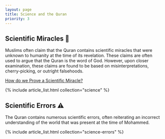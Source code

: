 ```yaml
---
layout: page
title: Science and the Quran
priority: 3
---
```


## Scientific Miracles 🔬

Muslims often claim that the Quran contains scientific miracles that were unknown to humanity at the time of its revelation. These claims are often used to argue that the Quran is the word of God. However, upon closer examination, these claims are found to be based on misinterpretations, cherry-picking, or outright falsehoods.

[How do we Prove a Scientific Miracle?](/quran/facts)

{% include article_list.html collection="science" %}

## Scientific Errors ⚠️

The Quran contains numerous scientific errors, often reiterating an incorrect understanding of the world that was present at the time of Mohammed.

{% include article_list.html collection="science-errors" %}
